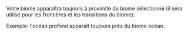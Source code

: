Votre biome apparaîtra toujours à proximité du biome sélectionné (il sera utilisé pour les frontières et les transitions du biome).

Exemple: l'océan profond apparaît toujours près du biome océan.